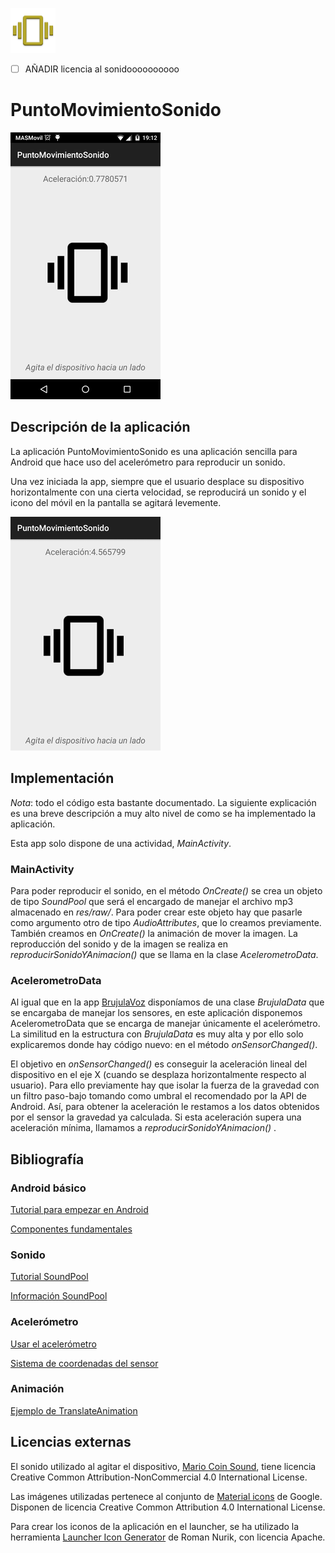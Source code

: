 ![PuntoMovimientoSonido](app/src/main/res/mipmap-hdpi/ic_launcher.png)

* [ ] AÑADIR licencia al sonidoooooooooo

# PuntoMovimientoSonido

![gif](ejemplo.gif)


## Descripción de la aplicación

La aplicación PuntoMovimientoSonido es una aplicación sencilla para Android que hace uso del acelerómetro para reproducir un sonido.

Una vez iniciada la app, siempre que el usuario desplace su dispositivo horizontalmente con una cierta velocidad, se reproducirá un sonido y el icono del móvil en la pantalla se agitará levemente.

![snapshot1](snapshot/snapshot1.png)


## Implementación

*Nota*: todo el código esta bastante documentado. La siguiente explicación es una breve descripción a muy alto nivel de como se ha implementado la aplicación.

Esta app solo dispone de una actividad, *MainActivity*.

### MainActivity

Para poder reproducir el sonido, en el método *OnCreate()*  se crea un objeto de tipo *SoundPool* que será el encargado de manejar el archivo mp3 almacenado en *res/raw/*. Para poder crear este objeto hay que pasarle como argumento otro de tipo *AudioAttributes*, que lo creamos previamente. También creamos en *OnCreate()* la animación de mover la imagen. La reproducción del sonido y de la imagen se realiza en *reproducirSonidoYAnimacion()* que se llama en la clase *AcelerometroData*.

### AcelerometroData

Al igual que en la app [BrujulaVoz](https://github.com/ranea/AppsAndroid/tree/master/BrujulaVoz) disponíamos de una clase *BrujulaData* que se encargaba de manejar los sensores, en este aplicación disponemos AcelerometroData que se encarga de manejar únicamente el acelerómetro. La similitud en la estructura con *BrujulaData* es muy alta y por ello solo explicaremos donde hay código nuevo: en el método *onSensorChanged()*.

El objetivo en *onSensorChanged()* es conseguir la aceleración lineal del dispositivo en el eje X (cuando se desplaza horizontalmente respecto al usuario). Para ello previamente hay que isolar la fuerza de la gravedad con un filtro paso-bajo tomando como umbral el recomendado por la API de Android. Así, para obtener la aceleración le restamos a los datos obtenidos por el sensor la gravedad ya calculada. Si esta aceleración supera una aceleración mínima, llamamos a *reproducirSonidoYAnimacion()* .


## Bibliografía

### Android básico

[Tutorial para empezar en Android](http://developer.android.com/training/basics/firstapp/index.html)

[Componentes fundamentales](http://developer.android.com/intl/es/guide/components/fundamentals.html)

### Sonido

[Tutorial SoundPool](http://www.northborder-software.com/getting_started_part26.html)

[Información SoundPool](http://developer.android.com/intl/es/reference/android/media/SoundPool.html)

### Acelerómetro

[Usar el acelerómetro](http://developer.android.com/intl/es/guide/topics/sensors/sensors_motion.html#sensors-motion-accel)

[Sistema de coordenadas del sensor](http://developer.android.com/intl/es/guide/topics/sensors/sensors_overview.html#sensors-coords)

### Animación

[Ejemplo de TranslateAnimation](http://www.javasrilankansupport.com/2013/06/how-to-move-an-image-from-left-to-right-and-right-to-left-in-android.html)


## Licencias externas

El sonido utilizado al agitar el dispositivo, [Mario Coin Sound](http://www.orangefreesounds.com/mario-coin-sound/), tiene licencia Creative Common Attribution-NonCommercial 4.0 International License.

Las imágenes utilizadas pertenece al conjunto de [Material icons](https://design.google.com/icons/) de Google. Disponen de licencia Creative Common Attribution 4.0 International License.

Para crear los iconos de la aplicación en el launcher, se ha utilizado la herramienta [Launcher Icon Generator](https://romannurik.github.io/AndroidAssetStudio/icons-launcher.html) de Roman Nurik, con licencia Apache.
